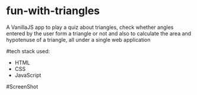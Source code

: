 # fun-with-triangles
A VanillaJS app to play a quiz about triangles, check whether angles entered by the user form a triangle or not and also to calculate the area and hypotenuse of a triangle, all under a single web application 

#tech stack used:

- HTML
- CSS
- JavaScript

#ScreenShot


